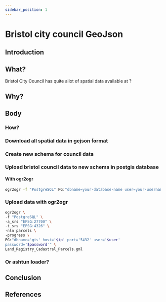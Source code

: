 ```yaml
---
sidebar_position: 1
---
```


# Bristol city council GeoJson

## Introduction

## What?

Bristol City Council has quite allot of spatial data available at ?

## Why?

## Body

### How?

### Download all spatial data in gejson format

### Create new schema for council data

### Upload bristol council data to new schema in postgis database

#### With ogr2ogr

```bash
ogr2ogr -f "PostgreSQL" PG:"dbname=your-database-name user=your-username password=mypassword" /path/to/jour/GeoJSon/file -nln table-name
```

### Upload data with ogr2ogr

```bash
ogr2ogr \
-f "PostgreSQL" \
-a_srs "EPSG:27700" \
-t_srs "EPSG:4326" \
-nln parcels \
-progress \
PG:"dbname='gis' host='$ip' port='5432' user='$user'
password='$password'" \
Land_Registry_Cadastral_Parcels.gml
```

### Or ashtun loader?

## Conclusion

## References


